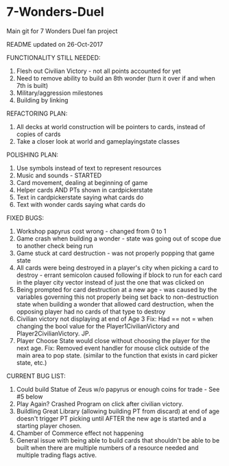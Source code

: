 # 7-Wonders-Duel
Main git for 7 Wonders Duel fan project

README updated on 26-Oct-2017

FUNCTIONALITY STILL NEEDED:
1. Flesh out Civilian Victory - not all points accounted for yet
2. Need to remove ability to build an 8th wonder (turn it over if and when 7th is built)
3. Military/aggression milestones
4. Building by linking

REFACTORING PLAN:
1. All decks at world construction will be pointers to cards, instead of copies of cards
2. Take a closer look at world and gameplayingstate classes

POLISHING PLAN:
1. Use symbols instead of text to represent resources
2. Music and sounds - STARTED
3. Card movement, dealing at beginning of game
4. Helper cards AND PTs shown in cardpickerstate
5. Text in cardpickerstate saying what cards do
6. Text with wonder cards saying what cards do

FIXED BUGS:
1. Workshop papyrus cost wrong - changed from 0 to 1
2. Game crash when building a wonder - state was going out of scope due to another check being run
3. Game stuck at card destruction - was not properly popping that game state
4. All cards were being destroyed in a player's city when picking a card to destroy - errant semicolon caused following if block to run for each card in the player city vector instead of just the one that was clicked on
5. Being prompted for card destruction at a new age - was caused by the variables governing this not properly being set back to non-destruction state when building a wonder that allowed card destruction, when the opposing player had no cards of that type to destroy
6. Civilian victory not displaying at end of Age 3
    Fix: Had == not = when changing the bool value for the Player1CivilianVictory and  Player2CivilianVictory. JP.
7. Player Choose State would close without choosing the player for the next age. 
    Fix: Removed event handler for mouse click outside of the main area to pop state. (similar to the function that exists in 
    card picker state, etc.)

CURRENT BUG LIST:

1. Could build Statue of Zeus w/o papyrus or enough coins for trade - See #5 below
2. Play Again? Crashed Program on click after civilian victory.
3. Buildling Great Library (allowing building PT from discard) at end of age doesn't trigger PT picking until AFTER the new age is started and a starting player chosen.
4. Chamber of Commerce effect not happening
5. General issue with being able to build cards that shouldn't be able to be built when there are multiple numbers of a resource needed and multiple trading flags active.


